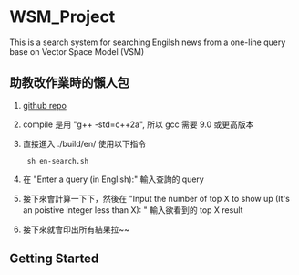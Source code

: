 # WSM_Project 

This is a search system for searching Engilsh news from a one-line query base on Vector Space Model (VSM)

## 助教改作業時的懶人包

1. [github repo](https://github.com/hsu0602/WSM_Project.git) 

2. compile 是用 "g++ -std=c++2a", 所以 gcc 需要 9.0 或更高版本

3. 直接進入 ./build/en/ 使用以下指令

   ```
    sh en-search.sh 
   ```

4. 在 "Enter a query (in English):" 輸入查詢的 query

5. 接下來會計算一下下，然後在 "Input the number of top X to show up (It's an poistive integer less than X): " 輸入欲看到的 top X result

6. 接下來就會印出所有結果拉~~ 



## Getting Started


